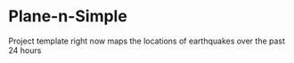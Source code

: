 # Plane-n-Simple
Project template right now maps the locations of earthquakes over the past 24 hours
